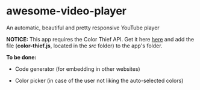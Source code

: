# awesome-video-player
An automatic, beautiful and pretty responsive YouTube player

**NOTICE:** This app requires the Color Thief API. Get it here [here](https://github.com/lokesh/color-thief/archive/v2.0.1.zip) and add the file (**color-thief.js**, located in the *src* folder) to the app's folder.

**To be done:**
* Code generator (for embedding in other websites)

* Color picker (in case of the user not liking the auto-selected colors)
